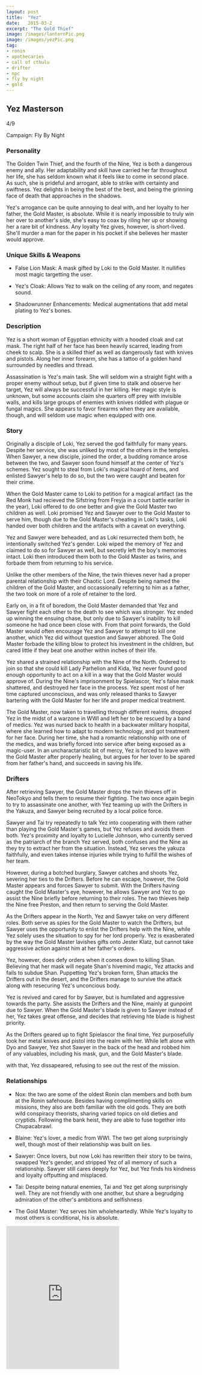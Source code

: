 ```yaml
---
layout: post
title:  "Yez"
date:   2015-03-2
excerpt: "The Gold Thief"
image: /images/lanternPic.png
image: /images/yezPic.png
tag:
- ronin
- apothecaries
- call of cthulu
- drifter 
- npc
- fly by night
- gold
---
```


## Yez Masterson

4/9

Campaign: Fly By Night


### Personality
The Golden Twin Thief, and the fourth of the Nine, Yez is both a dangerous enemy and ally. Her adaptability and skill have carried her far throughout her life, she has seldom known what it feels like to come in second place. As such, she is prideful and arrogant, able to strike with certainty and swiftness. Yez delights in being the best of the best, and being the grinning face of death that approaches in the shadows.

Yez's arrogance can be quite annoying to deal with, and her loyalty to her father, the Gold Master, is absolute. While it is nearly impossible to truly win her over to another's side, she's easy to coax by riling her up or showing her a rare bit of kindness. Any loyalty Yez gives, however, is short-lived. She'll murder a man for the paper in his pocket if she believes her master would approve.

### Unique Skills & Weapons

- False Lion Mask: A mask gifted by Loki to the Gold Master. It nullifies most magic targetting the user. 

- Yez's Cloak: Allows Yez to walk on the ceiling of any room, and negates sound.

- Shadowrunner Enhancements: Medical augmentations that add metal plating to Yez's bones.

### Description

Yez is a short woman of Egyptian ethnicity with a hooded cloak and cat mask. The right half of her face has been heavily scarred, leading from cheek to scalp. She is a skilled thief as well as dangerously fast with knives and pistols. Along her inner forearm, she has a tattoo of a golden hand surrounded by needles and thread.

Assassination is Yez's main task. She will seldom win a straight fight with a proper enemy without setup, but if given time to stalk and observe her target, Yez will always be successful in her killing. Her magic style is unknown, but some accounts claim she quarters off prey with invisible walls, and kills large groups of enemies with knives riddled with plague or fungal magics. She appears to favor firearms when they are available, though, and will seldom use magic when equipped with one.

### Story

Originally a disciple of Loki, Yez served the god faithfully for many years. Despite her service, she was unliked by most of the others in the temples. When Sawyer, a new disciple, joined the order, a budding romance arose between the two, and Sawyer soon found himself at the center of Yez's schemes. Yez sought to steal from Loki's magical hoard of items, and enlisted Sawyer's help to do so, but the two were caught and beaten for their crime.

When the Gold Master came to Loki to petition for a magical artifact (as the Red Monk had recieved the Sifstring from Freyja in a court battle eariler in the year), Loki offered to do one better and give the Gold Master two children as well. Loki promised Yez and Sawyer over to the Gold Master to serve him, though due to the Gold Master's cheating in Loki's tasks, Loki handed over both children and the artifacts with a caveat on everything.

Yez and Sawyer were beheaded, and as Loki resurrected them both, he intentionally switched Yez's gender. Loki wiped the memory of Yez and claimed to do so for Sawyer as well, but secretly left the boy's memories intact. Loki then introduced them both to the Gold Master as twins, and forbade them from returning to his service.

Unlike the other members of the Nine, the twin thieves never had a proper parental relationship with their Chaotic Lord. Despite being named the children of the Gold Master, and occassionally referring to him as a father, the two took on more of a role of retainer to the lord.

Early on, in a fit of boredom, the Gold Master demanded that Yez and Sawyer fight each other to the death to see which was stronger. Yez ended up winning the ensuing chase, but only due to Sawyer's inability to kill someone he had once been close with. From that point forwards, the Gold Master would often encourage Yez and Sawyer to attempt to kill one another, which Yez did without question and Sawyer abhored. The Gold Master forbade the killing blow to protect his investment in the children, but cared little if they beat one another within inches of their life.

Yez shared a strained relationship with the Nine of the North. Ordered to join so that she could kill Lady Parhelion and Kida, Yez never found good enough opportunity to act on a kill in a way that the Gold Master would approve of. During the Nine's imprisonment by Spielascor, Yez's false mask shattered, and destroyed her face in the process. Yez spent most of her time captured unconscious, and was only released thanks to Sawyer bartering with the Gold Master for her life and proper medical treatment.

The Gold Master, now taken to travelling through different realms, dropped Yez in the midst of a warzone in WWI and left her to be rescued by a band of medics. Yez was nursed back to health in a backwater military hospital, where she learned how to adapt to modern technology, and got treatment for her face. During her time, she had a romantic relationship with one of the medics, and was briefly forced into service after being exposed as a magic-user. In an uncharactaristic bit of mercy, Yez is forced to leave with the Gold Master after properly healing, but argues for her lover to be spared from her father's hand, and succeeds in saving his life.  

### Drifters

After retrieving Sawyer, the Gold Master drops the twin thieves off in NeoTokyo and tells them to resume their fighting. The two once again begin to try to assassinate one another, with Yez teaming up with the Drifters in the Yakuza, and Sawyer being recruited by a local police force.

Sawyer and Tai try repeatedly to talk Yez into cooperating with them rather than playing the Gold Master's games, but Yez refuses and avoids them both. Yez's proximity and loyalty to Lucielle Johnson, who currently served as the patriarch of the branch Yez served, both confuses and the Nine as they try to extract her from the situation. Instead, Yez serves the yakuza faithfully, and even takes intense injuries while trying to fulfill the wishes of her team.

However, during a botched burglary, Sawyer catches and shoots Yez, severing her ties to the Drifters. Before he can escape, however, the Gold Master appears and forces Sawyer to submit. With the Drifters having caught the Gold Master's eye, however, he allows Sawyer and Yez to go assist the Nine briefly before returning to their roles. The two thieves help the Nine free Preston, and then return to serving the Gold Master.

As the Drifters appear in the North, Yez and Sawyer take on very different roles. Both serve as spies for the Gold Master to watch the Drifters, but Sawyer uses the opportunity to enlist the Drifters help with the Nine, while Yez solely uses the situation to spy for her lord properly. Yez is exasberated by the way the Gold Master lavishes gifts onto Jester Klatz, but cannot take aggressive action against him at her father's orders.

Yez, however, does defy orders when it comes down to killing Shan. Believing that her mask will negate Shan's hivemind magic, Yez attacks and fails to subdue Shan. Puppetting Yez's broken form, Shan attacks the Drifters out in the desert, and the Drifters manage to survive the attack along with resecuring Yez's unconcious body.

Yez is revived and cared for by Sawyer, but is humilated and aggressive towards the party. She assists the Drifters and the Nine, mainly at gunpoint due to Sawyer. When the Gold Master's blade is given to Sawyer instead of her, Yez takes great offense, and decides that retrieving hte blade is highest priority.

As the Drifters geared up to fight Spielascor the final time, Yez purposefully took her metal knives and pistol into the realm with her. While left alone with Dyo and Sawyer, Yez shot Sawyer in the back of the head and robbed him of any valuables, including his mask, gun, and the Gold Master's blade.

with that, Yez dissapeared, refusing to see out the rest of the mission.


### Relationships

- Nox: the two are some of the oldest Ronin clan members and both bum at the Ronin safehouse. Besides having complimenting skills on missions, they also are both familiar with the old gods. They are both wild conspiracy theorists, sharing varied topics on old dieties and cryptids. Following the bank heist, they are able to fuse together into Chupacabrawl.

- Blaine: Yez's lover, a medic from WWI. The two get along surprisingly well, though most of their relationship was built on lies.

- Sawyer: Once lovers, but now Loki has rewritten their story to be twins, swapped Yez's gender, and stripped Yez of all memory of such a relationship. Sawyer still cares deeply for Yez, but Yez finds his kindness and loyalty offputting and misplaced.

- Tai: Despite being natural enemies, Tai and Yez get along surprisingly well. They are not friendly with one another, but share a begrudging admiration of the other's ambitions and selfishness

- The Gold Master: Yez serves him wholeheartedly. While Yez's loyalty to most others is conditional, his is absolute.

<iframe src="https://open.spotify.com/embed/user/isittooshortornotavailable/playlist/1P6tBvJBuzQs5WjXTVOF2z" width="300" height="380" frameborder="0" allowtransparency="true" allow="encrypted-media"></iframe>
